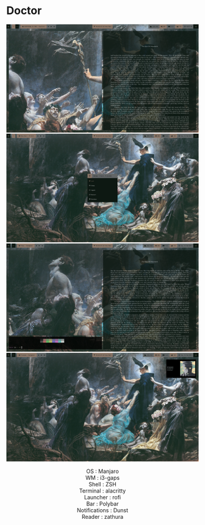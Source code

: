# Doctor 

![alt text](https://github.com/PrinceofCrowsXII/dotfiles/blob/main/Sreenshots/2021-02-15_22-08.png)
![alt text](https://github.com/PrinceofCrowsXII/dotfiles/blob/main/Sreenshots/sysmenu.png)
![alt_text](https://github.com/PrinceofCrowsXII/dotfiles/blob/main/Sreenshots/2021-02-16_10-46.png)
![alt_text](https://github.com/PrinceofCrowsXII/dotfiles/blob/main/Sreenshots/notif.png)


<p align="center">
OS : Manjaro <br />
WM : i3-gaps <br />
Shell : ZSH <br /> 
Terminal : alacritty <br />
Launcher : rofi <br />
Bar : Polybar <br />
Notifications : Dunst <br />
Reader : zathura <br />
</p>
